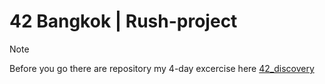 # 42 Bangkok | Rush-project

> [!NOTE] 
> Before you go there are repository my 4-day excercise here [42_discovery](https://github.com/taphasin/42_discovery)

